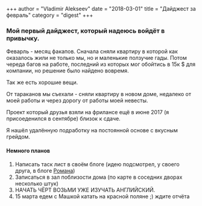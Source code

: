 +++
author = "Vladimir Alekseev"
date = "2018-03-01"
title = "Дайджест за февраль"
category = "digest"
+++
### Мой первый дайджест, который надеюсь войдёт в привычку.
Феварль - месяц факапов. Сначала сняли квартиру в которой как оказалось жили не только мы, но и маленькие ползучие гады. Потом череда багов на работе, последний из которых мог обойтись в 15к $ для компании, но решение было найдено вовремя.

Так же есть хорошие вещи. 
<p> От тараканов мы съехали - сняли квартиру в новом доме, недалеко от моей работы и через дорогу от работы моей невесты. </p>
<p> Проект который друзья взяли на фрилансе ещё в июне 2017 (я присоеденился в сентябре) близок к сдаче. </p>
<p> Я нашёл удалённую подработку на постоянной основе с вкусным грейдом. </p>

#### Немного планов 
1. Написать таск лист в своём блоге (идею подсмотрел, у своего друга, в блоге [Романа](https://coutvv.github.io/blog/wishlist/))
2. Записаться в зал поблизости дома (по карте в соседних дворах несколько штук)
3. НАЧАТЬ ЧЁРТ ВОЗЬМИ УЖЕ ИЗУЧАТЬ АНГЛИЙСКИЙ.
4. 15 марта едем с Машкой катать на красной поляне ;) ждите отчёта
